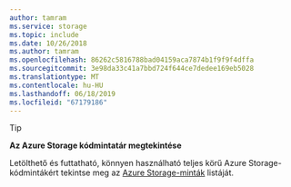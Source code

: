```yaml
---
author: tamram
ms.service: storage
ms.topic: include
ms.date: 10/26/2018
ms.author: tamram
ms.openlocfilehash: 86262c5816788bad04159aca7874b1f9f9f4dffa
ms.sourcegitcommit: 3e98da33c41a7bbd724f644ce7dedee169eb5028
ms.translationtype: MT
ms.contentlocale: hu-HU
ms.lasthandoff: 06/18/2019
ms.locfileid: "67179186"
---
```

> [!TIP]
> 
> **Az Azure Storage kódmintatár megtekintése**
> 
> Letölthető és futtatható, könnyen használható teljes körű Azure Storage-kódmintákért tekintse meg az [Azure Storage-minták](https://docs.microsoft.com/azure/storage/storage-samples-dotnet) listáját.


